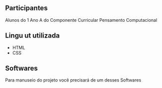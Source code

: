 ## Participantes

Alunos do 1 Ano  A  do  Componente Curricular Pensamento Computacional

## Lingu ut  utilizada
- HTML
-  CSS

## Softwares
Para manuseio do projeto você  precisará de um desses  Softwares
